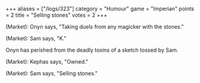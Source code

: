 +++
aliases = ["/logs/323"]
category = "Humour"
game = "Imperian"
points = 2
title = "Selling stones"
votes = 2
+++

(Market): Onyn says, "Taking duels from any magicker with the stones."

(Market): Sam says, "K."

Onyn has perished from the deadly toxins of a sketch tossed by Sam.

(Market): Kephas says, "Owned."

(Market): Sam says, "Selling stones."